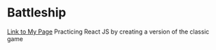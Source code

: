 # Battleship
[Link to My Page](public)
Practicing React JS by creating a version of the classic game
